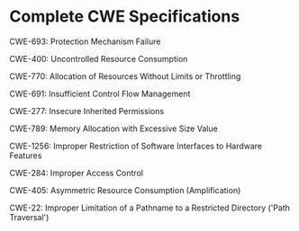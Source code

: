 

# Complete CWE Specifications

CWE-693: Protection Mechanism Failure

CWE-400: Uncontrolled Resource Consumption

CWE-770: Allocation of Resources Without Limits or Throttling

CWE-691: Insufficient Control Flow Management

CWE-277: Insecure Inherited Permissions

CWE-789: Memory Allocation with Excessive Size Value

CWE-1256: Improper Restriction of Software Interfaces to Hardware Features

CWE-284: Improper Access Control

CWE-405: Asymmetric Resource Consumption (Amplification)

CWE-22: Improper Limitation of a Pathname to a Restricted Directory ('Path Traversal')